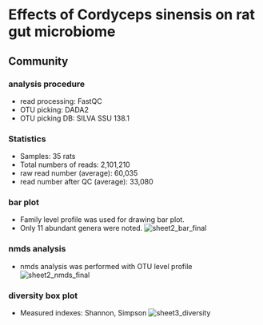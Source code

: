 # Effects of Cordyceps sinensis on rat gut microbiome
## Community
### analysis procedure
- read processing: FastQC
- OTU picking: DADA2
- OTU picking DB: SILVA SSU 138.1

### Statistics
- Samples: 35 rats
- Total numbers of reads: 2,101,210
- raw read number (average): 60,035
- read number after QC (average): 33,080

### bar plot
- Family level profile was used for drawing bar plot.
- Only 11 abundant genera were noted.
![sheet2_bar_final](https://user-images.githubusercontent.com/119988478/206215876-312d35b8-de40-469c-8a0d-2bee9bfe6f2e.png)



### nmds analysis
- nmds analysis was performed with OTU level profile
![sheet2_nmds_final](https://user-images.githubusercontent.com/119988478/206215933-b97433a4-1058-4e6b-99ef-8468aadcd1ac.png)




### diversity box plot
- Measured indexes: Shannon, Simpson
![sheet3_diversity](https://user-images.githubusercontent.com/119988478/206119224-9c0708da-f75a-4aba-97fb-257bd37b44ba.png)
